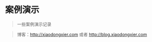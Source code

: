 <!--
 * @Date: 2020-05-28 11:59:47
 * @Author: WangYongJie
 * @e-mail: admin@xiaodongxier.com
 * @LastEditTime: 2020-05-28 13:50:45
--> 
# 案例演示

> 一些案例演示记录

> 博客：<a href="http://xiaodongxier.com" target="_blank">http://xiaodongxier.com</a> 或者 <a href="http://blog.xiaodongxier.com" target="_blank">http://blog.xiaodongxier.com</a>
